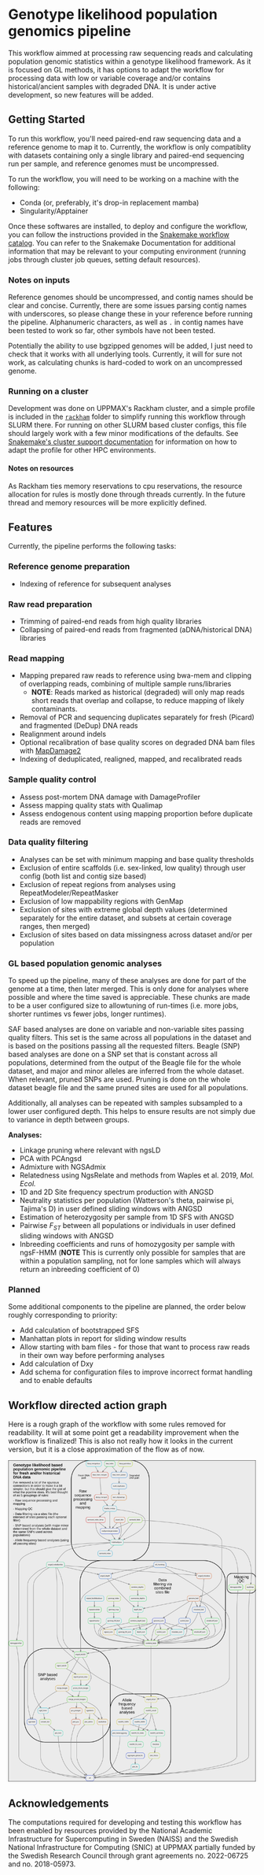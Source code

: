 # Genotype likelihood population genomics pipeline

This workflow aimmed at processing raw sequencing reads and calculating
population genomic statistics within a genotype likelihood framework. As it is
focused on GL methods, it has options to adapt the workflow for processing data
with low or variable coverage and/or contains historical/ancient samples with
degraded DNA. It is under active development, so new features will be added.

## Getting Started

To run this workflow, you'll need paired-end raw sequencing data and a
reference genome to map it to. Currently, the workflow is only compatiblity
with datasets containing only a single library and paired-end sequencing run
per sample, and reference genomes must be uncompressed.

To run the workflow, you will need to be working on a machine with the
following:

- Conda (or, preferably, it's drop-in replacement mamba)
- Singularity/Apptainer

Once these softwares are installed, to deploy and configure the workflow, you
can follow the instructions provided in the [Snakemake workflow catalog](https://snakemake.github.io/snakemake-workflow-catalog/?usage=zjnolen/angsd-snakemake-pipeline).
You can refer to the Snakemake Documentation for additional information that
may be relevant to your computing environment (running jobs through cluster job
queues, setting default resources).

### Notes on inputs

Reference genomes should be uncompressed, and contig names should be clear and
concise. Currently, there are some issues parsing contig names with
underscores, so please change these in your reference before running the
pipeline. Alphanumeric characters, as well as `.` in contig names have been
tested to work so far, other symbols have not been tested.

Potentially the ability to use bgzipped genomes will be added, I just need to
check that it works with all underlying tools. Currently, it will for sure not
work, as calculating chunks is hard-coded to work on an uncompressed genome.

### Running on a cluster

Development was done on UPPMAX's Rackham cluster, and a simple profile is
included in the [`rackham`](rackham) folder to simplify running this workflow
through SLURM there. For running on other SLURM based cluster configs, this
file should largely work with a few minor modifications of the defaults. See
[Snakemake's cluster support documentation](https://snakemake.readthedocs.io/en/stable/executing/cluster.html)
for information on how to adapt the profile for other HPC environments.

#### Notes on resources

As Rackham ties memory reservations to cpu reservations, the resource
allocation for rules is mostly done through threads currently. In the future
thread and memory resources will be more explicitly defined.

## Features

Currently, the pipeline performs the following tasks:

### Reference genome preparation

- Indexing of reference for subsequent analyses

### Raw read preparation

- Trimming of paired-end reads from high quality libraries
- Collapsing of paired-end reads from fragmented (aDNA/historical DNA)
libraries

### Read mapping

- Mapping prepared raw reads to reference using bwa-mem and clipping of
  overlapping reads, combining of multiple sample runs/libraries
  - **NOTE**: Reads marked as historical (degraded) will only map reads short
    reads that overlap and collapse, to reduce mapping of likely contaminants.
- Removal of PCR and sequencing duplicates separately for fresh (Picard) and
  fragmented (DeDup) DNA reads
- Realignment around indels
- Optional recalibration of base quality scores on degraded DNA bam files with
  [MapDamage2](https://ginolhac.github.io/mapDamage/)
- Indexing of deduplicated, realigned, mapped, and recalibrated reads

### Sample quality control

- Assess post-mortem DNA damage with DamageProfiler
- Assess mapping quality stats with Qualimap
- Assess endogenous content using mapping proportion before duplicate reads are
  removed

### Data quality filtering

- Analyses can be set with minimum mapping and base quality thresholds
- Exclusion of entire scaffolds (i.e. sex-linked, low quality) through user
  config (both list and contig size based)
- Exclusion of repeat regions from analyses using RepeatModeler/RepeatMasker
- Exclusion of low mappability regions with GenMap
- Exclusion of sites with extreme global depth values (determined separately
  for the entire dataset, and subsets at certain coverage ranges, then merged)
- Exclusion of sites based on data missingness across dataset and/or per
  population

### GL based population genomic analyses

To speed up the pipeline, many of these analyses are done for part of the
genome at a time, then later merged. This is only done for analyses where
possible and where the time saved is appreciable. These chunks are made to be a
user configured size to allowtuning of run-times (i.e. more jobs, shorter
runtimes vs fewer jobs, longer runtimes).

SAF based analyses are done on variable and non-variable sites passing quality
filters. This set is the same across all populations in the dataset and is
based on the positions passing all the requested filters. Beagle (SNP) based
analyses are done on a SNP set that is constant across all populations,
determined from the output of the Beagle file for the whole dataset, and major
and minor alleles are inferred from the whole dataset. When relevant, pruned
SNPs are used. Pruning is done on the whole dataset beagle file and the same
pruned sites are used for all populations.

Additionally, all analyses can be repeated with samples subsampled to a lower
user configured depth. This helps to ensure results are not simply due to
variance in depth between groups.

**Analyses:**

- Linkage pruning where relevant with ngsLD
- PCA with PCAngsd
- Admixture with NGSAdmix
- Relatedness using NgsRelate and methods from Waples et al. 2019, *Mol. Ecol.*
- 1D and 2D Site frequency spectrum production with ANGSD
- Neutrality statistics per population (Watterson's theta, pairwise pi,
  Tajima's D) in user defined sliding windows with ANGSD
- Estimation of heterozygosity per sample from 1D SFS with ANGSD
- Pairwise $F_{ST}$ between all populations or individuals in user defined
  sliding windows with ANGSD
- Inbreeding coefficients and runs of homozygosity per sample with ngsF-HMM
  (**NOTE** This is currently only possible for samples that are within a
  population sampling, not for lone samples which will always return an
  inbreeding coefficient of 0)

### Planned

Some additional components to the pipeline are planned, the order below roughly
corresponding to priority:

- Add calculation of bootstrapped SFS
- Manhattan plots in report for sliding window results
- Allow starting with bam files - for those that want to process raw reads in
  their own way before performing analyses
- Add calculation of Dxy
- Add schema for configuration files to improve incorrect format handling and
  to enable defaults

## Workflow directed action graph

Here is a rough graph of the workflow with some rules removed for readability.
It will at some point get a readability improvement when the workflow is
finalized! This is also not really how it looks in the current version, but
it is a close approximation of the flow as of now.

![A directed action graph (DAG) of the main workflow](dag.svg)

## Acknowledgements

The computations required for developing and testing this workflow has been
enabled by resources provided by the National Academic Infrastructure for
Supercomputing in Sweden (NAISS) and the Swedish National Infrastructure for
Computing (SNIC) at UPPMAX partially funded by the Swedish Research Council
through grant agreements no. 2022-06725 and no. 2018-05973.
